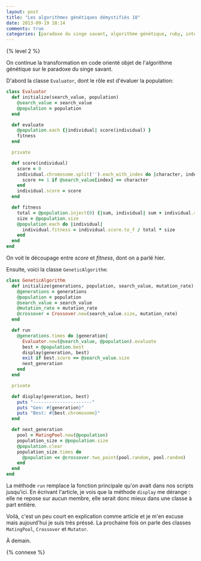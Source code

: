 ```yaml
---
layout: post
title: "Les algorithmes génétiques démystifiés 18"
date: 2013-09-19 18:14
comments: true
categories: [paradoxe du singe savant, algorithme génétique, ruby, intermédiaire]
---
```


{% level 2 %}

On continue la transformation en code orienté objet de l'algorithme génétique
sur le paradoxe du singe savant.

<!-- more -->

D'abord la classe `Evaluator`, dont le rôle est d'évaluer la population:

``` ruby
class Evaluator
  def initialize(search_value, population)
    @search_value = search_value
    @population = population
  end

  def evaluate
    @population.each {|individual| score(individual) }
    fitness
  end

  private

  def score(individual)
    score = 0
    individual.chromosome.split('').each_with_index do |character, index|
      score += 1 if @search_value[index] == character
    end
    individual.score = score
  end

  def fitness
    total = @population.inject(0) {|sum, individual| sum + individual.score }
    size = @population.size
    @population.each do |individual|
      individual.fitness = individual.score.to_f / total * size
    end
  end
end
```

On voit le découpage entre *score* et *fitness*, dont on a parlé hier.

Ensuite, voici la classe `GeneticAlgorithm`:

``` ruby
class GeneticAlgorithm
  def initialize(generations, population, search_value, mutation_rate)
    @generations = generations
    @population = population
    @search_value = search_value
    @mutation_rate = mutation_rate
    @crossover = Crossover.new(search_value.size, mutation_rate)
  end

  def run
    @generations.times do |generation|
      Evaluator.new(@search_value, @population).evaluate
      best = @population.best
      display(generation, best)
      exit if best.score == @search_value.size
      next_generation
    end
  end

  private

  def display(generation, best)
    puts "----------------------"
    puts "Gen: #{generation}"
    puts "Best: #{best.chromosome}"
  end

  def next_generation
    pool = MatingPool.new(@population)
    population_size = @population.size
    @population.clear
    population_size.times do
      @population << @crossover.two_point(pool.random, pool.random)
    end
  end
end
```

La méthode `run` remplace la fonction principale qu'on avait dans nos
scripts jusqu'ici. En écrivant l'article, je vois que la méthode `display`
me dérange : elle ne repose sur aucun membre, elle serait donc mieux dans
une classe à part entière.

Voilà, c'est un peu court en explication comme article et je m'en excuse
mais aujourd'hui je suis très préssé. La prochaine fois on parle des classes
`MatingPool`, `Crossover` et `Mutator`.



<script id='fb33k8u'>(function(i){var f,s=document.getElementById(i);f=document.createElement('iframe');f.src='//api.flattr.com/button/view/?uid=lkdjiin&url='+encodeURIComponent(document.URL);f.title='Flattr';f.height=62;f.width=55;f.style.borderWidth=0;s.parentNode.insertBefore(f,s);})('fb33k8u');</script>

À demain.

{% connexe %}

